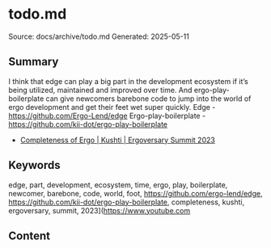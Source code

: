 # todo.md
Source: docs/archive/todo.md
Generated: 2025-05-11

## Summary
I think that edge can play a big part in the development ecosystem if it’s being utilized, maintained and improved over time. And ergo-play-boilerplate can give newcomers barebone code to jump into the world of ergo development and get their feet wet super quickly. Edge - https://github.com/Ergo-Lend/edge
Ergo-play-boilerplate - https://github.com/kii-dot/ergo-play-boilerplate 


- [Completeness of Ergo | Kushti | Ergoversary Summit 2023](https://www.youtube.com/watch?v=49UmOkx6pj0&list=PL8-KVrs6vXLRxmOmprVdXkHDcO4IaQZOY&index=2)

## Keywords
edge, part, development, ecosystem, time, ergo, play, boilerplate, newcomer, barebone, code, world, foot, https://github.com/ergo-lend/edge, https://github.com/kii-dot/ergo-play-boilerplate, completeness, kushti, ergoversary, summit, 2023](https://www.youtube.com

## Content